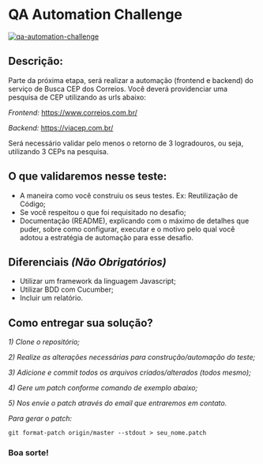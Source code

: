 # QA Automation Challenge

[![qa-automation-challenge](https://img.shields.io/endpoint?url=https://dashboard.cypress.io/badge/detailed/ey2iyx/main&style=flat&logo=cypress)](https://dashboard.cypress.io/projects/ey2iyx/runs)

## Descrição:

Parte da próxima etapa, será realizar a automação (frontend e backend) do serviço de Busca CEP dos Correios.
Você deverá providenciar uma pesquisa de CEP utilizando as urls abaixo:

*Frontend:* https://www.correios.com.br/

*Backend:* https://viacep.com.br/

Será necessário validar pelo menos o retorno de 3 logradouros, ou seja, utilizando 3 CEPs na pesquisa.

## O que validaremos nesse teste:
- A maneira como você construiu os seus testes. Ex: Reutilização de Código;
- Se você respeitou o que foi requisitado no desafio;
- Documentação (README), explicando com o máximo de detalhes que puder, sobre como configurar, executar e o motivo pelo qual você adotou a estratégia de automação para esse desafio.

## Diferenciais *(Não Obrigatórios)*
- Utilizar um framework da linguagem Javascript;
- Utilizar BDD com Cucumber;
- Incluir um relatório.


## Como entregar sua solução?
*1) Clone o repositório;*

*2) Realize as alterações necessárias para construção/automação do teste;*

*3) Adicione e commit todos os arquivos criados/alterados (todos mesmo);*

*4) Gere um patch conforme comando de exemplo abaixo;*

*5) Nos envie o patch através do email que entraremos em contato.*

*Para gerar o patch:*
```
git format-patch origin/master --stdout > seu_nome.patch
```

### Boa sorte!
